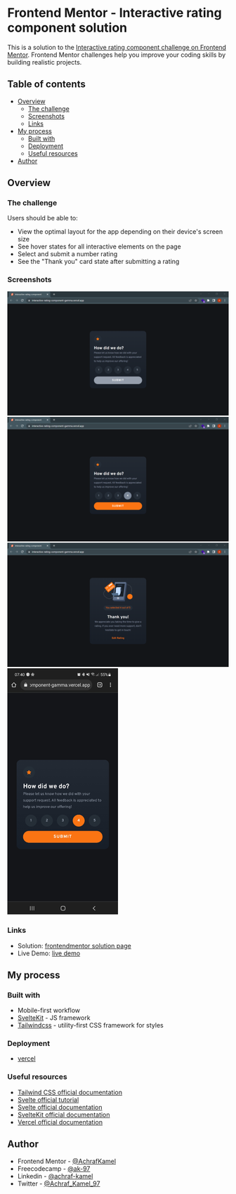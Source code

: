 # Frontend Mentor - Interactive rating component solution

This is a solution to the [Interactive rating component challenge on Frontend Mentor](https://www.frontendmentor.io/challenges/interactive-rating-component-koxpeBUmI). Frontend Mentor challenges help you improve your coding skills by building realistic projects. 

## Table of contents

- [Overview](#overview)
  - [The challenge](#the-challenge)
  - [Screenshots](#screenshot)
  - [Links](#links)
- [My process](#my-process)
  - [Built with](#built-with)
  - [Deployment](#Deployment)
  <!-- - [What I learned](#what-i-learned)
  - [Continued development](#continued-development) -->
  - [Useful resources](#useful-resources)
- [Author](#author)

## Overview

### The challenge

Users should be able to:

- View the optimal layout for the app depending on their device's screen size
- See hover states for all interactive elements on the page
- Select and submit a number rating
- See the "Thank you" card state after submitting a rating

### Screenshots

![Screenshot desktop initial state](./static/Screenshot-desktop-initial-state.png)
![Screenshot desktop active state](./static/Screenshot-desktop-active-state.png)
![Screenshot desktop last state](./static/Screenshot-desktop-last-state.png)
<img src="./static/Screenshot-mobile.jpg" style="width: 50%;">

### Links

- Solution: [frontendmentor solution page](https://www.frontendmentor.io/solutions/interactive-rating-component-using-sveltekit-and-tailwind-css-HJhgH-gNc)
- Live Demo: [live demo](https://interactive-rating-component-gamma.vercel.app/)

## My process

### Built with

- Mobile-first workflow
- [SvelteKit](https://kit.svelte.dev/) - JS framework
- [Tailwindcss](https://tailwindcss.com/) - utility-first CSS framework for styles

### Deployment

- [vercel](https://vercel.com)

### Useful resources

- [Tailwind CSS official documentation](https://tailwindcss.com/docs/guides/sveltekit)
- [Svelte official tutorial](https://svelte.dev/tutorial/basics)
- [Svelte official documentation](https://svelte.dev/docs)
- [SvelteKit official documentation](https://kit.svelte.dev/docs/introduction)
- [Vercel official documentation](https://vercel.com/docs)


## Author

<!-- - Website - [Achraf Kamel](https://dev.AK-97.me) -->
- Frontend Mentor - [@AchrafKamel](https://www.frontendmentor.io/profile/AchrafKamel)
- Freecodecamp - [@ak-97](https://www.freecodecamp.org/ak-97)
- Linkedin - [@achraf-kamel](https://www.linkedin.com/in/achraf-kamel/)
- Twitter - [@Achraf_Kamel_97](https://twitter.com/Achraf_Kamel_97)